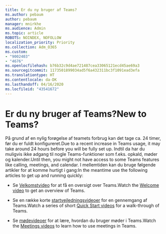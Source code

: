 ```yaml
---
title: Er du ny bruger af Teams?
ms.author: pebaum
author: pebaum
manager: mnirkhe
ms.audience: Admin
ms.topic: article
ROBOTS: NOINDEX, NOFOLLOW
localization_priority: Priority
ms.collection: Adm_O365
ms.custom:
- "9002403"
- "4676"
ms.openlocfilehash: b76b32c9d4ae721487cea33065121ecd45ae69a3
ms.sourcegitcommit: 1173501899034ad5f6a432311bc3f1091ead3efa
ms.translationtype: HT
ms.contentlocale: da-DK
ms.lasthandoff: 04/16/2020
ms.locfileid: "43541672"
---
```

# <a name="new-to-teams"></a><span data-ttu-id="6823a-102">Er du ny bruger af Teams?</span><span class="sxs-lookup"><span data-stu-id="6823a-102">New to Teams?</span></span>

<span data-ttu-id="6823a-103">På grund af en nylig forøgelse af teamets forbrug kan det tage ca. 24 timer, før du er fuldt konfigureret.</span><span class="sxs-lookup"><span data-stu-id="6823a-103">Due to a recent increase in Teams usage, it may take around 24 hours before you will be fully set up.</span></span> <span data-ttu-id="6823a-104">Indtil da har du muligvis ikke adgang til nogle Teams-funktioner som f.eks. opkald, møder og kalender.</span><span class="sxs-lookup"><span data-stu-id="6823a-104">Until then, you might not have access to some Teams features like calling, meetings, and calendar.</span></span> <span data-ttu-id="6823a-105">I mellemtiden kan du bruge følgende artikler for at komme hurtigt i gang:</span><span class="sxs-lookup"><span data-stu-id="6823a-105">In the meantime use the following articles to get up and running quickly:</span></span> 

- <span data-ttu-id="6823a-106">Se [Velkomstvideo](https://support.office.com/article/welcome-to-microsoft-teams-b98d533f-118e-4bae-bf44-3df2470c2b12?wt.mc_id=otc_microsoft_teams&ui=en-US&rs=en-US&ad=US) for at få en oversigt over Teams.</span><span class="sxs-lookup"><span data-stu-id="6823a-106">Watch the [Welcome video](https://support.office.com/article/welcome-to-microsoft-teams-b98d533f-118e-4bae-bf44-3df2470c2b12?wt.mc_id=otc_microsoft_teams&ui=en-US&rs=en-US&ad=US) to get an overview of Teams.</span></span>

- <span data-ttu-id="6823a-107">Se en række korte [startvejledningsvideoer](https://support.office.com/article/video-what-is-microsoft-teams-422bf3aa-9ae8-46f1-83a2-e65720e1a34d) for en gennemgang af Teams.</span><span class="sxs-lookup"><span data-stu-id="6823a-107">Watch a series of short [Quick Start videos](https://support.office.com/article/video-what-is-microsoft-teams-422bf3aa-9ae8-46f1-83a2-e65720e1a34d) for a walk-through of Teams.</span></span>

- <span data-ttu-id="6823a-108">Se [mødevideoer](https://support.office.com/article/join-a-teams-meeting-078e9868-f1aa-4414-8bb9-ee88e9236ee4) for at lære, hvordan du bruger møder i Teams.</span><span class="sxs-lookup"><span data-stu-id="6823a-108">Watch the [Meetings videos](https://support.office.com/article/join-a-teams-meeting-078e9868-f1aa-4414-8bb9-ee88e9236ee4) to learn how to use meetings in Teams.</span></span>
